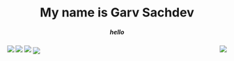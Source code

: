 <h1 align="center">My name is Garv Sachdev</h1>
<h5 align="center">hello</h5>

<img align="left" src="https://img.shields.io/badge/need-sleep-blue">
<img align="right" src="https://img.shields.io/badge/shinzou%20-sasageyo-brightgreen"/>

<img src="https://github-readme-stats.vercel.app/api?username=gavkujo&hide=prs,issues,contribs&show_icons=true&theme=radical">
<img src="https://github-readme-stats.vercel.app/api/top-langs/?username=gavkujo&theme=radical&layout=compact"/>
<img align="center" src="https://activity-graph.herokuapp.com/graph?username=gavkujo&theme=radical&hide_border=true&bg_color=110121"/>
